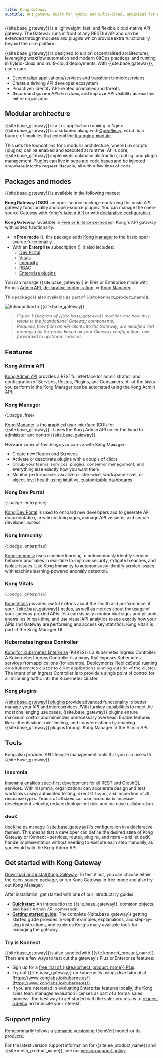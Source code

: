 ```yaml
---
title: Kong Gateway
subtitle: API gateway built for hybrid and multi-cloud, optimized for microservices and distributed architectures
---
```


{{site.base_gateway}} is a lightweight, fast, and flexible cloud-native API
gateway. The Gateway runs in front of any RESTful API and can be extended through
modules and plugins which provide extra functionality beyond the core platform.

{{site.base_gateway}} is designed to run on decentralized architectures,
leveraging workflow automation and modern GitOps practices, and running in
hybrid-cloud and multi-cloud deployments. With {{site.base_gateway}}, users can:

* Decentralize applications/services and transition to microservices
* Create a thriving API developer ecosystem
* Proactively identify API-related anomalies and threats
* Secure and govern APIs/services, and improve API visibility across the
entire organization

## Modular architecture
{{site.base_gateway}} is a Lua application running in Nginx. {{site.base_gateway}}
is distributed along with [OpenResty](https://openresty.org/), which is a bundle
of modules that extend the [lua-nginx-module](https://github.com/openresty/lua-nginx-module).

This sets the foundations for a modular architecture, where Lua scripts
(plugins) can be enabled and executed at runtime. At its core,
{{site.base_gateway}} implements database abstraction, routing, and plugin
management. Plugins can live in separate code bases and be injected anywhere
into the request lifecycle, all with a few lines of code.

## Packages and modes
{{site.base_gateway}} is available in the following modes:

**Kong Gateway (OSS)**: an open-source package containing the basic API gateway
functionality and open-source plugins. You can manage the open-source Gateway
with Kong's [Admin API](#kong-admin-api) or with [declarative configuration](#deck).

**Kong Gateway** (available in
[Free or Enterprise modes](https://konghq.com/pricing)): Kong's API gateway
with added functionality.
* In **Free mode** (<span class="badge free"></span>),
  this package adds [Kong Manager](#kong-manager) to the basic open-source functionality.
* With an **Enterprise** subscription (<span class="badge enterprise"></span>),
  it also includes:
    * [Dev Portal](#kong-dev-portal)
    * [Vitals](#kong-vitals)
    * [Immunity](#kong-immunity)
    * [RBAC](/gateway/{{page.kong_version}}/admin-api/rbac/reference)
    * [Enterprise plugins](/hub/)

You can manage {{site.base_gateway}} in Free or Enterprise mode with Kong's
[Admin API](#kong-admin-api), [declarative configuration](#deck), or [Kong Manager](#kong-manager).

This package is also available as part of
[{{site.konnect_product_name}}](/konnect/).

![Introduction to {{site.base_gateway}}](/assets/images/docs/gateway/gateway_overview.png)
> _Figure 1: Diagram of {{site.base_gateway}} modules and how they relate to the
foundational Gateway components._
> <br>
> _Requests flow from an API client into the
Gateway, are modified and managed by the proxy based on your Gateway
configuration, and forwarded to upstream services._

## Features

### Kong Admin API

[Kong Admin API](/gateway/{{page.kong_version}}/admin-api) provides a RESTful interface for administration and configuration of Services, Routes, Plugins, and Consumers. All of the tasks you perform in the Kong Manager can be automated using the Kong Admin API.

### Kong Manager
{:.badge .free}

[Kong Manager](/gateway/{{page.kong_version}}/configure/auth/kong-manager) is
the graphical user interface (GUI) for {{site.base_gateway}}. It uses the Kong
Admin API under the hood to administer and control {{site.base_gateway}}.

Here are some of the things you can do with Kong Manager:

* Create new Routes and Services
* Activate or deactivate plugins with a couple of clicks
* Group your teams, services, plugins, consumer management, and everything else
exactly how you want them
* Monitor performance: visualize cluster-wide, workspace-level, or
object-level health using intuitive, customizable dashboards

### Kong Dev Portal
{:.badge .enterprise}

[Kong Dev Portal](/gateway/{{page.kong_version}}/developer-portal) is used to onboard new developers and to generate API documentation, create custom pages, manage API versions, and secure developer access.

### Kong Immunity
{:.badge .enterprise}

[Kong Immunity](/gateway/{{page.kong_version}}/immunity) uses machine learning to autonomously identify service behavior anomalies in real-time to improve security, mitigate breaches, and isolate issues. Use Kong Immunity to autonomously identify service issues with machine learning-powered anomaly detection.

### Kong Vitals
{:.badge .enterprise}

[Kong Vitals](/gateway/{{page.kong_version}}/vitals) provides useful metrics about the health and performance of your {{site.base_gateway}} nodes, as well as metrics about the usage of your gateway-proxied APIs. You can visually monitor vital signs and pinpoint anomalies in real-time, and use visual API analytics to see exactly how your APIs and Gateway are performing and access key statistics. Kong Vitals is part of the Kong Manager UI.

### Kubernetes Ingress Controller

[Kong for Kubernetes Enterprise](/kubernetes-ingress-controller/) (K4K8S) is a Kubernetes Ingress Controller. A Kubernetes Ingress Controller is a proxy that exposes Kubernetes services from applications (for example, Deployments, ReplicaSets) running on a Kubernetes cluster to client applications running outside of the cluster. The intent of an Ingress Controller is to provide a single point of control for all incoming traffic into the Kubernetes cluster.

### Kong plugins

[{{site.base_gateway}} plugins](/hub/) provide advanced functionality to better manage your API and microservices. With turnkey capabilities to meet the most challenging use cases, {{site.base_gateway}} plugins ensure maximum control and minimizes unnecessary overhead. Enable features like authentication, rate-limiting, and transformations by enabling {{site.base_gateway}} plugins through Kong Manager or the Admin API.

## Tools
Kong also provides API lifecycle management tools that you can use with {{site.base_gateway}}.

### Insomnia

[Insomnia](https://docs.insomnia.rest) enables spec-first development for all REST and GraphQL services. With Insomnia, organizations can accelerate design and test workflows using automated testing, direct Git sync, and inspection of all response types. Teams of all sizes can use Insomnia to increase development velocity, reduce deployment risk, and increase collaboration.

### decK
[decK](/deck) helps manage {{site.base_gateway}}’s configuration in a declarative fashion.
This means that a developer can define the desired state of Kong Gateway or
Konnect &ndash; services, routes, plugins, and more &ndash; and let decK handle
implementation without needing to execute each step manually, as you would with
the Kong Admin API.


## Get started with Kong Gateway

[Download and install Kong Gateway](/gateway/{{page.kong_version}}/install-and-run).
To test it out, you can choose either the open-source package, or
run Kong Gateway in free mode and also try out Kong Manager.

After installation, get started with one of our introductory guides:
* **[Quickstart](/gateway/{{page.kong_version}}/get-started/quickstart)**: An introduction to
{{site.base_gateway}}, common objects, and basic Admin API commands.
* **[Getting started guide](/gateway/{{page.kong_version}}/get-started/comprehensive)**:
The complete {{site.base_gateway}}
getting started guide provides in-depth examples, explanations, and step-by-step
instructions, and explores Kong's many available tools for managing the gateway.

### Try in Konnect

{{site.base_gateway}} is also bundled with {{site.konnect_product_name}}.
There are a few ways to test out the gateway's Plus or Enterprise features:

* Sign up for a [free trial of {{site.konnect_product_name}} Plus](https://konnect.konghq.com/register).
* Try out {{site.base_gateway}} on Kubernetes using a live tutorial at
[https://www.konglabs.io/kubernetes/](https://www.konglabs.io/kubernetes/).
* If you are interested in evaluating Enterprise features locally, the
Kong sales team manages evaluation licenses as part of a formal sales process.
The best way to get started with the sales process is to
[request a demo](https://konghq.com/get-started/#request-demo) and indicate
your interest.

## Support policy
Kong primarily follows a [semantic versioning](https://semver.org/) (SemVer)
model for its products.

For the latest version support information for {{site.ee_product_name}} and
{{site.mesh_product_name}}, see our [version support policy](/konnect-platform/support-policy).
